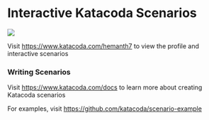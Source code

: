 # Interactive Katacoda Scenarios

[![](http://shields.katacoda.com/katacoda/hemanth7/count.svg)](https://www.katacoda.com/hemanth7 "Get your profile on Katacoda.com")

Visit https://www.katacoda.com/hemanth7 to view the profile and interactive scenarios

### Writing Scenarios
Visit https://www.katacoda.com/docs to learn more about creating Katacoda scenarios

For examples, visit https://github.com/katacoda/scenario-example
